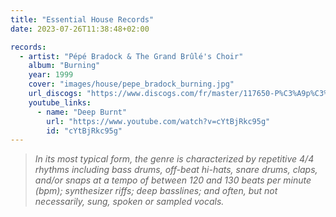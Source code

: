 ```yaml
---
title: "Essential House Records"
date: 2023-07-26T11:38:48+02:00

records:
  - artist: "Pépé Bradock & The Grand Brûlé's Choir"
    album: "Burning"
    year: 1999
    cover: "images/house/pepe_bradock_burning.jpg"
    url_discogs: "https://www.discogs.com/fr/master/117650-P%C3%A9p%C3%A9-Bradock-The-Grand-Br%C3%BBl%C3%A9s-Choir-Burning"
    youtube_links:
      - name: "Deep Burnt"
        url: "https://www.youtube.com/watch?v=cYtBjRkc95g"
        id: "cYtBjRkc95g"
---
```


> *In its most typical form, the genre is characterized by repetitive 4/4 rhythms including bass drums, off-beat hi-hats, snare drums, claps, and/or snaps at a tempo of between 120 and 130 beats per minute (bpm); synthesizer riffs; deep basslines; and often, but not necessarily, sung, spoken or sampled vocals.*
